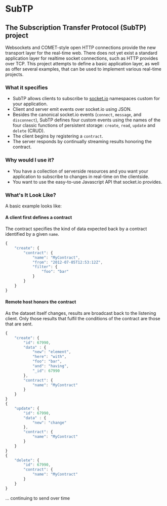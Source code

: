 # SubTP

## The Subscription Transfer Protocol (SubTP) project
Websockets and COMET-style open HTTP connections provide the new transport layer for the real-time web. There does not yet exist a standard application layer for realtime socket connections, such as HTTP provides over TCP. This project attempts to define a basic application layer, as well as offer several examples, that can be used to implement various real-time projects.

### What it specifies
* SubTP allows clients to subscribe to [socket.io](http://socket.io) namespaces custom for your application.
* Client and server emit events over socket.io using JSON.
* Besides the canonical socket.io events (`connect`, `message`, and `disconnect`), SubTP defines four custom events using the names of the four classic functions of persistent storage: `create`, `read`, `update` and `delete` (CRUD).
* The client begins by registering a `contract`.
* The server responds by continually streaming results honoring the contract.

### Why would I use it?
* You have a collection of serverside resources and you want your application to subscribe to changes in real-time on the clientside.
* You want to use the easy-to-use Javascript API that socket.io provides.

### What's It Look Like?
A basic example looks like:

#### A client first defines a contract
The contract specifies the kind of data expected back by a contract identified by a given `name`.
```js
{
    "create": {
        "contract": {
            "name": "MyContract",
            "from": "2012-07-05T12:53:12Z",
            "filter": {
                "foo": "bar"
            }
        }
    }
}
```

#### Remote host honors the contract
As the dataset itself changes, results are broadcast back to the listening client. Only those results that fulfil the conditions of the contract are those that are sent.
```js
{
    "create": {
        "id": 67990,
        "data" : {
            "new": "element",
            "here": "with",
            "foo": "bar",
            "and": "having",
            "_id": 67990
        },
        "contract": {
            "name": "MyContract"
        }
    }
}
{
    "update": {
        "id": 67990,
        "data" : {
            "new": "change"
        },
        "contract": {
            "name": "MyContract"
        }
    }
}
{
    "delete": {
        "id": 67990,
        "contract": {
            "name": "MyContract"
        }
    }
}
```
... continuing to send over time




